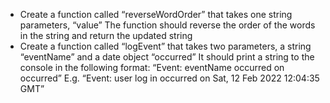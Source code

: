- Create a function called “reverseWordOrder” that takes one string parameters, “value”
The function should reverse the order of the words in the string and return the updated string
- Create a function called “logEvent” that takes two parameters, a string “eventName” and a date object “occurred”
It should print a string to the console in the following format: “Event: eventName occurred on occurred”
E.g. “Event: user log in occurred on Sat, 12 Feb 2022 12:04:35 GMT”
